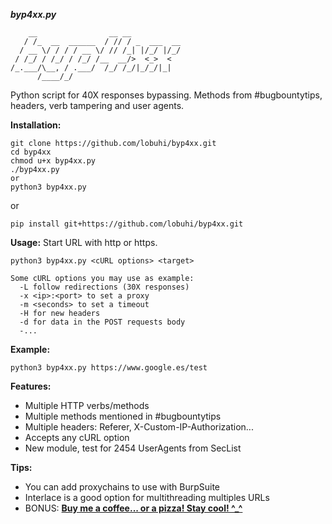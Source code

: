 ***byp4xx.py***
```
    __                __ __           
   / /_  __  ______  / // / _  ___  __
  / __ \/ / / / __ \/ // /_| |/_/ |/_/
 / /_/ / /_/ / /_/ /__  __/>  <_>  <  
/_.___/\__, / .___/  /_/ /_/|_/_/|_|  
      /____/_/                        
```
Python script for 40X responses bypassing. Methods from #bugbountytips, headers, verb tampering and user agents.

**Installation:**
```
git clone https://github.com/lobuhi/byp4xx.git
cd byp4xx
chmod u+x byp4xx.py
./byp4xx.py
or
python3 byp4xx.py
```
or
```
pip install git+https://github.com/lobuhi/byp4xx.git
```

**Usage:** Start URL with http or https.
```
python3 byp4xx.py <cURL options> <target>

Some cURL options you may use as example:
  -L follow redirections (30X responses)
  -x <ip>:<port> to set a proxy
  -m <seconds> to set a timeout
  -H for new headers
  -d for data in the POST requests body
  -...
```
**Example:**
```
python3 byp4xx.py https://www.google.es/test
```
**Features:**
- Multiple HTTP verbs/methods
- Multiple methods mentioned in #bugbountytips
- Multiple headers: Referer, X-Custom-IP-Authorization...
- Accepts any cURL option
- New module, test for 2454 UserAgents from SecList

**Tips:**
- You can add proxychains to use with BurpSuite
- Interlace is a good option for multithreading multiples URLs
- BONUS: **[Buy me a coffee... or a pizza! Stay cool! ^_^](https://buymeacoffee.com/lobuhi)**
